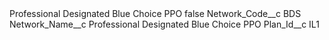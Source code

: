 <?xml version="1.0" encoding="UTF-8"?>
<CustomMetadata xmlns="http://soap.sforce.com/2006/04/metadata" xmlns:xsi="http://www.w3.org/2001/XMLSchema-instance" xmlns:xsd="http://www.w3.org/2001/XMLSchema">
    <label>Professional Designated Blue Choice PPO</label>
    <protected>false</protected>
    <values>
        <field>Network_Code__c</field>
        <value xsi:type="xsd:string">BDS</value>
    </values>
    <values>
        <field>Network_Name__c</field>
        <value xsi:type="xsd:string">Professional Designated Blue Choice PPO</value>
    </values>
    <values>
        <field>Plan_Id__c</field>
        <value xsi:type="xsd:string">IL1</value>
    </values>
</CustomMetadata>
